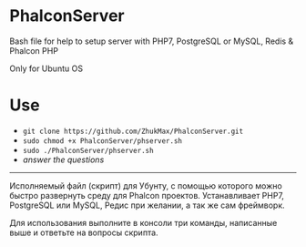 # PhalconServer
Bash file for help to setup server with PHP7, PostgreSQL or MySQL, Redis &amp; Phalcon PHP

Only for Ubuntu OS

# Use
* `git clone https://github.com/ZhukMax/PhalconServer.git`
* `sudo chmod +x PhalconServer/phserver.sh`
* `sudo ./PhalconServer/phserver.sh`
* *answer the questions*

---------------------------------------------------------------------------

Исполняемый файл (скрипт) для Убунту, с помощью которого можно быстро развернуть среду для Phalcon проектов.
Устанавливает PHP7, PostgreSQL или MySQL, Редис при желании, а так же сам фреймворк.

Для использования выполните в консоли три команды, написанные выше и ответьте на вопросы скрипта.

